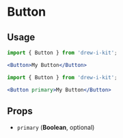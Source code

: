 # Button

## Usage

```jsx
import { Button } from 'drew-i-kit';

<Button>My Button</Button>
```

```jsx
import { Button } from 'drew-i-kit';

<Button primary>My Button</Button>
```

## Props

- `primary` (**Boolean**, optional)